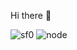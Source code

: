  Hi there 👋
 

![sf0](https://user-images.githubusercontent.com/104420478/208426599-64b46962-257c-4450-9e68-b2e388b2a862.jpg )
![node](https://user-images.githubusercontent.com/104420478/208427378-95ca0471-87bf-4f4f-8d1b-c7e5b7d8ca24.png)

